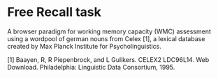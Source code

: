 # Free Recall task

A browser paradigm for working memory capacity (WMC) assessment using a wordpool of german nouns from Celex [1], a lexical database created by Max Planck Institute for Psycholinguistics.


[1] Baayen, R, R Piepenbrock, and L Gulikers. CELEX2 LDC96L14. Web Download. Philadelphia: Linguistic Data Consortium, 1995.

